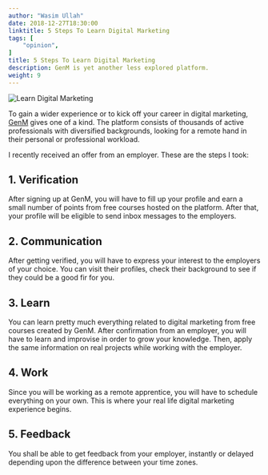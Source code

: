 ```yaml
---
author: "Wasim Ullah"
date: 2018-12-27T18:30:00
linktitle: 5 Steps To Learn Digital Marketing
tags: [
    "opinion",
]
title: 5 Steps To Learn Digital Marketing
description: GenM is yet another less explored platform.
weight: 9
---
```


![Learn Digital Marketing](/images/genm.png)

To gain a wider experience or to kick off your career in digital marketing, <a href="https://www.netlifycms.org/" target="_blank">GenM</a> gives one of a kind. The platform consists of thousands of active professionals with diversified backgrounds, looking for a remote hand in their personal or professional workload.<br>

I recently received an offer from an employer. These are the steps I took:

## 1. Verification
After signing up at GenM, you will have to fill up your profile and earn a small number of points from free courses hosted on the platform. After that, your profile will be eligible to send inbox messages to the employers.

## 2. Communication
After getting verified, you will have to express your interest to the employers of your choice. You can visit their profiles, check their background to see if they could be a good fir for you.

## 3. Learn
You can learn pretty much everything related to digital marketing from free courses created by GenM. After confirmation from an employer, you will have to learn and improvise in order to grow your knowledge. Then, apply the same information on real projects while working with the employer.

## 4. Work
Since you will be working as a remote apprentice, you will have to schedule everything on your own. This is where your real life digital marketing experience begins.

## 5. Feedback
You shall be able to get feedback from your employer, instantly or delayed depending upon the difference between your time zones.
